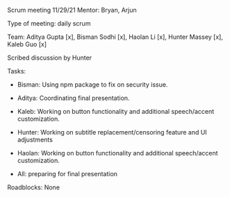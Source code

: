 Scrum meeting 11/29/21 Mentor: Bryan, Arjun

Type of meeting: daily scrum

Team: Aditya Gupta [x], Bisman Sodhi [x], Haolan Li [x], Hunter Massey [x], Kaleb Guo [x]

Scribed discussion by Hunter

Tasks:

* Bisman: Using npm package to fix on security issue.
* Aditya: Coordinating final presentation.
* Kaleb: Working on button functionality and additional speech/accent customization.
* Hunter: Working on subtitle replacement/censoring feature and UI adjustments
* Haolan: Working on button functionality and additional speech/accent customization.

* All: preparing for final presentation

Roadblocks: None
